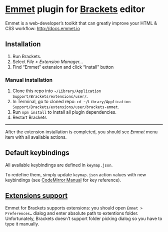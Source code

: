 # [Emmet](http://emmet.io) plugin for [Brackets](http://brackets.io) editor #

Emmet is a web-developer’s toolkit that can greatly improve your HTML & CSS workflow: http://docs.emmet.io

## Installation ##

1. Run Brackets.
2. Select _File > Extension Manager..._
3. Find “Emmet” extension and click “Install” button

### Manual installation

1. Clone this repo into `~/Library/Application Support/Brackets/extensions/user/`.
2. In Terminal, go to cloned repo: `cd ~/Library/Application Support/Brackets/extensions/user/brackets-emmet`.
3. Run `npm install` to install all plugin dependencies.
4. Restart Brackets

----------------

After the extension installation is completed, you should see _Emmet_ menu item with all available actions.

## Default keybindings ##

All available keybindings are defined in `keymap.json`. 

To redefine them, simply update `keymap.json` action values with new keybindings (see [CodeMirror Manual](http://codemirror.net/doc/manual.html#keymaps) for key reference).

## [Extensions support](http://docs.emmet.io/customization/)

Emmet for Brackets supports extensions: you should open `Emmet > Preferences…` dialog and enter absolute path to extentions folder. Unfortunately, Brackets doesn’t support folder picking dialog so you have to type it manually.

